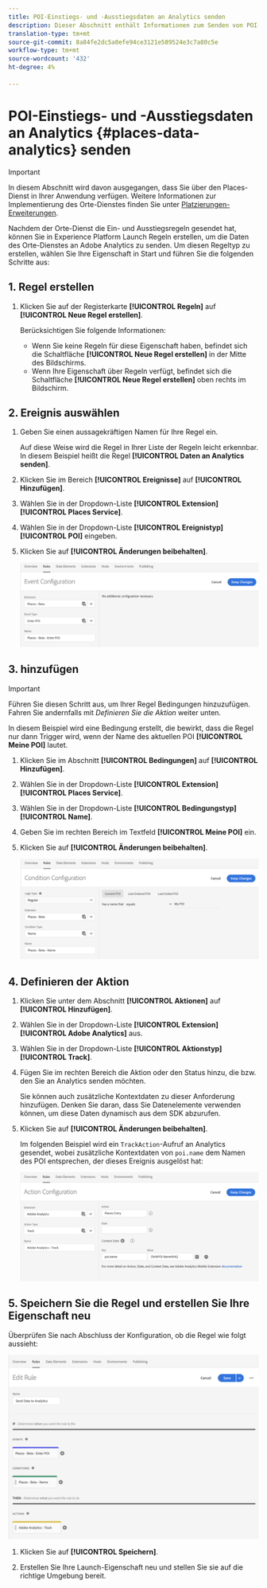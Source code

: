 ```yaml
---
title: POI-Einstiegs- und -Ausstiegsdaten an Analytics senden
description: Dieser Abschnitt enthält Informationen zum Senden von POI-Einstiegs- und -Ausstiegsdaten an Analytics.
translation-type: tm+mt
source-git-commit: 8a84fe2dc5a0efe94ce3121e589524e3c7a80c5e
workflow-type: tm+mt
source-wordcount: '432'
ht-degree: 4%

---
```



# POI-Einstiegs- und -Ausstiegsdaten an Analytics {#places-data-analytics} senden


>[!IMPORTANT]
>
>In diesem Abschnitt wird davon ausgegangen, dass Sie über den Places-Dienst in Ihrer Anwendung verfügen. Weitere Informationen zur Implementierung des Orte-Dienstes finden Sie unter [Platzierungen-Erweiterungen](/help/places-ext-aep-sdks/places-extension/places-extension.md).

Nachdem der Orte-Dienst die Ein- und Ausstiegsregeln gesendet hat, können Sie in Experience Platform Launch Regeln erstellen, um die Daten des Orte-Dienstes an Adobe Analytics zu senden. Um diesen Regeltyp zu erstellen, wählen Sie Ihre Eigenschaft in Start und führen Sie die folgenden Schritte aus:

## 1. Regel erstellen

1. Klicken Sie auf der Registerkarte **[!UICONTROL Regeln]** auf **[!UICONTROL Neue Regel erstellen]**.

   Berücksichtigen Sie folgende Informationen:

   * Wenn Sie keine Regeln für diese Eigenschaft haben, befindet sich die Schaltfläche **[!UICONTROL Neue Regel erstellen]** in der Mitte des Bildschirms.
   * Wenn Ihre Eigenschaft über Regeln verfügt, befindet sich die Schaltfläche **[!UICONTROL Neue Regel erstellen]** oben rechts im Bildschirm.

## 2. Ereignis auswählen

1. Geben Sie einen aussagekräftigen Namen für Ihre Regel ein.

   Auf diese Weise wird die Regel in Ihrer Liste der Regeln leicht erkennbar. In diesem Beispiel heißt die Regel **[!UICONTROL Daten an Analytics senden]**.

1. Klicken Sie im Bereich **[!UICONTROL Ereignisse]** auf **[!UICONTROL Hinzufügen]**.

1. Wählen Sie in der Dropdown-Liste **[!UICONTROL Extension]** **[!UICONTROL Places Service]**.

1. Wählen Sie in der Dropdown-Liste **[!UICONTROL Ereignistyp]** **[!UICONTROL POI]** eingeben.

1. Klicken Sie auf **[!UICONTROL Änderungen beibehalten]**.

   ![&quot;Ereignis auswählen&quot;](/help/assets/pt-selectEvent.png)


## 3. hinzufügen

>[!IMPORTANT]
>
>Führen Sie diesen Schritt aus, um Ihrer Regel Bedingungen hinzuzufügen. Fahren Sie andernfalls mit *Definieren Sie die Aktion* weiter unten.

In diesem Beispiel wird eine Bedingung erstellt, die bewirkt, dass die Regel nur dann Trigger wird, wenn der Name des aktuellen POI **[!UICONTROL Meine POI]** lautet.

1. Klicken Sie im Abschnitt **[!UICONTROL Bedingungen]** auf **[!UICONTROL Hinzufügen]**.

1. Wählen Sie in der Dropdown-Liste **[!UICONTROL Extension]** **[!UICONTROL Places Service]**.

1. Wählen Sie in der Dropdown-Liste **[!UICONTROL Bedingungstyp]** **[!UICONTROL Name]**.

1. Geben Sie im rechten Bereich im Textfeld **[!UICONTROL Meine POI]** ein.

1. Klicken Sie auf **[!UICONTROL Änderungen beibehalten]**.

   ![&quot;Bedingung festlegen&quot;](/help/assets/pt-setCondition.png)


## 4. Definieren der Aktion

1. Klicken Sie unter dem Abschnitt **[!UICONTROL Aktionen]** auf **[!UICONTROL Hinzufügen]**.

1. Wählen Sie in der Dropdown-Liste **[!UICONTROL Extension]** **[!UICONTROL Adobe Analytics]** aus.

1. Wählen Sie in der Dropdown-Liste **[!UICONTROL Aktionstyp]** **[!UICONTROL Track]**.

1. Fügen Sie im rechten Bereich die Aktion oder den Status hinzu, die bzw. den Sie an Analytics senden möchten.

   Sie können auch zusätzliche Kontextdaten zu dieser Anforderung hinzufügen. Denken Sie daran, dass Sie Datenelemente verwenden können, um diese Daten dynamisch aus dem SDK abzurufen.

1. Klicken Sie auf **[!UICONTROL Änderungen beibehalten]**.

   Im folgenden Beispiel wird ein `TrackAction`-Aufruf an Analytics gesendet, wobei zusätzliche Kontextdaten von `poi.name` dem Namen des POI entsprechen, der dieses Ereignis ausgelöst hat:

   ![&quot;Aktion festlegen&quot;](/help/assets/pt-setAction.png)

## 5. Speichern Sie die Regel und erstellen Sie Ihre Eigenschaft neu

Überprüfen Sie nach Abschluss der Konfiguration, ob die Regel wie folgt aussieht:

![&quot;rule is created&quot;](/help/assets/pt-ruleComplete.png)

1. Klicken Sie auf **[!UICONTROL Speichern]**.

1. Erstellen Sie Ihre Launch-Eigenschaft neu und stellen Sie sie auf die richtige Umgebung bereit.
